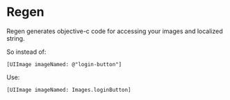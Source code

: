# Regen
Regen generates objective-c code for accessing your images and localized string. 

So instead of: 

`[UIImage imageNamed: @"login-button"]`

Use:

`[UIImage imageNamed: Images.loginButton]`


